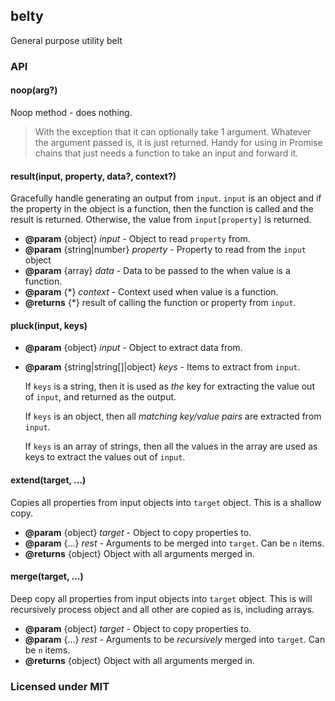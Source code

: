## belty
General purpose utility belt

### API


#### noop(arg?)

Noop method - does nothing.

> With the exception that it can optionally take 1 argument. Whatever the argument passed is, it is just returned. Handy for using in Promise chains that just needs a function to take an input and forward it.


#### result(input, property, data?, context?)

Gracefully handle generating an output from `input`. `input` is an object and if the property in the object is a function, then the function is called and the result is returned. Otherwise, the value from `input[property]` is returned.

- **@param** {object} *input* - Object to read `property` from.
- **@param** {string|number} *property* - Property to read from the `input` object
- **@param** {array} *data* - Data to be passed to the when value is a function.
- **@param** {*} *context* - Context used when value is a function.
- **@returns** {*} result of calling the function or property from `input`.


#### pluck(input, keys)

- **@param** {object} *input* - Object to extract data from.
- **@param** {string|string[]|object} *keys* - Items to extract from `input`.

  If `keys` is a string, then it is used as *the* key for extracting the value out of `input`, and returned as the output.

  If `keys` is an object, then all *matching key/value pairs* are extracted from `input`.

  If `keys` is an array of strings, then all the values in the array are used as keys to extract the values out of `input`.


#### extend(target, ...)

Copies all properties from input objects into `target` object. This is a shallow copy.

- **@param** {object} *target* - Object to copy properties to.
- **@param** {...} *rest* - Arguments to be merged into `target`. Can be `n` items.
- **@returns** {object} Object with all arguments merged in.


#### merge(target, ...)

Deep copy all properties from input objects into `target` object. This is will recursively process object and all other are copied as is, including arrays.

- **@param** {object} *target* - Object to copy properties to.
- **@param** {...} *rest* - Arguments to be *recursively* merged into `target`. Can be `n` items.
- **@returns** {object} Object with all arguments merged in.


### Licensed under MIT
